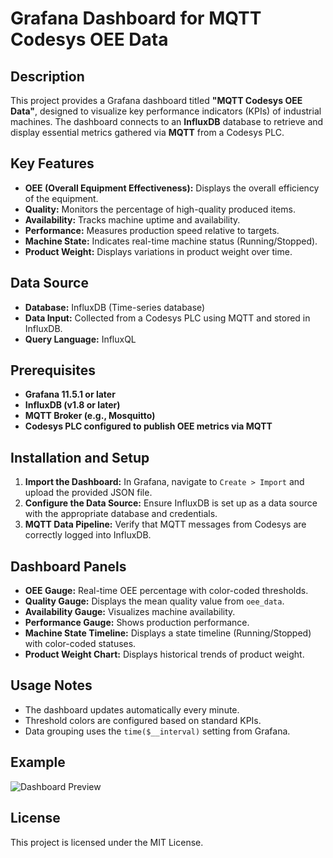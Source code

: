 # Grafana Dashboard for MQTT Codesys OEE Data

## Description
This project provides a Grafana dashboard titled **"MQTT Codesys OEE Data"**, designed to visualize key performance indicators (KPIs) of industrial machines. The dashboard connects to an **InfluxDB** database to retrieve and display essential metrics gathered via **MQTT** from a Codesys PLC.

## Key Features
- **OEE (Overall Equipment Effectiveness):** Displays the overall efficiency of the equipment.
- **Quality:** Monitors the percentage of high-quality produced items.
- **Availability:** Tracks machine uptime and availability.
- **Performance:** Measures production speed relative to targets.
- **Machine State:** Indicates real-time machine status (Running/Stopped).
- **Product Weight:** Displays variations in product weight over time.

## Data Source
- **Database:** InfluxDB (Time-series database)
- **Data Input:** Collected from a Codesys PLC using MQTT and stored in InfluxDB.
- **Query Language:** InfluxQL

## Prerequisites
- **Grafana 11.5.1 or later**
- **InfluxDB (v1.8 or later)**
- **MQTT Broker (e.g., Mosquitto)**
- **Codesys PLC configured to publish OEE metrics via MQTT**

## Installation and Setup
1. **Import the Dashboard:** In Grafana, navigate to `Create > Import` and upload the provided JSON file.
2. **Configure the Data Source:** Ensure InfluxDB is set up as a data source with the appropriate database and credentials.
3. **MQTT Data Pipeline:** Verify that MQTT messages from Codesys are correctly logged into InfluxDB.

## Dashboard Panels
- **OEE Gauge:** Real-time OEE percentage with color-coded thresholds.
- **Quality Gauge:** Displays the mean quality value from `oee_data`.
- **Availability Gauge:** Visualizes machine availability.
- **Performance Gauge:** Shows production performance.
- **Machine State Timeline:** Displays a state timeline (Running/Stopped) with color-coded statuses.
- **Product Weight Chart:** Displays historical trends of product weight.

## Usage Notes
- The dashboard updates automatically every minute.
- Threshold colors are configured based on standard KPIs.
- Data grouping uses the `time($__interval)` setting from Grafana.

## Example
![Dashboard Preview](https://kursy.controlbyte.pl/wp-content/uploads/2025/02/2025-02-18_07h05_43-8k9t8y8.png)

## License
This project is licensed under the MIT License.

